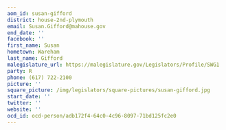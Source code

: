 ```yaml
---
aom_id: susan-gifford
district: house-2nd-plymouth
email: Susan.Gifford@mahouse.gov
end_date: ''
facebook: ''
first_name: Susan
hometown: Wareham
last_name: Gifford
malegislature_url: https://malegislature.gov/Legislators/Profile/SWG1
party: R
phone: (617) 722-2100
picture: ''
square_picture: /img/legislators/square-pictures/susan-gifford.jpg
start_date: ''
twitter: ''
website: ''
ocd_id: ocd-person/adb172f4-64c0-4c96-8097-71bd125fc2e0
---
```


